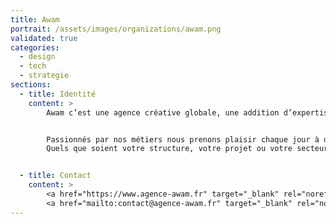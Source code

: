 ```yaml
---
title: Awam
portrait: /assets/images/organizations/awam.png
validated: true
categories:
  - design
  - tech
  - strategie
sections:
  - title: Identité
    content: >
        Awam c’est une agence créative globale, une addition d’expertises en communication - au-delà du design - et, surtout, une équipe de passionnés à la disposition de vos envies, de vos besoins et de vos ambitions. Chez Awam nous cultivons également une part de liberté pour développer des projets plus personnels et ça, c’est du côté du Lab° que ça se passe…


        Passionnés par nos métiers nous prenons plaisir chaque jour à découvrir les vôtres.
        Quels que soient votre structure, votre projet ou votre secteur d’activité, dès lors que nous partageons les mêmes valeurs, nous sommes faits pour « communiquer » ensemble.


  - title: Contact
    content: >
        <a href="https://www.agence-awam.fr" target="_blank" rel="noreferrer">Site</a> –
        <a href="mailto:contact@agence-awam.fr" target="_blank" rel="noreferrer">Mail</a>
---
```

